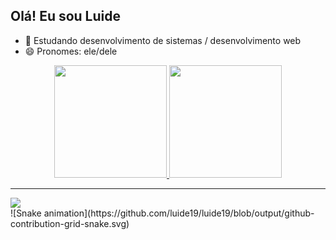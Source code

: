 ## Olá! Eu sou Luide

- 🌱 Estudando desenvolvimento de sistemas / desenvolvimento web
- 😄 Pronomes: ele/dele

<div align="center">
  <a href="https://github.com/luide19">
  <img height="180em" src="https://github-readme-stats.vercel.app/api?username=luide19&show_icons=true&theme=dark&include_all_commits=true&count_private=true"/>
  <img height="180em" src="https://github-readme-stats.vercel.app/api/top-langs/?username=luide19&layout=compact&langs_count=7&theme=dark"/>
</div>

  <hr>
  
<div>
  <a href="https://www.linkedin.com/in/luide-santos-de-jesus/" target="_blank"><img src="https://img.shields.io/badge/-LinkedIn-%230077B5?style=for-the-badge&logo=linkedin&logoColor=white" target="_blank"></a> 
</div>
  
<div>
  ![Snake animation](https://github.com/luide19/luide19/blob/output/github-contribution-grid-snake.svg)
</div>

